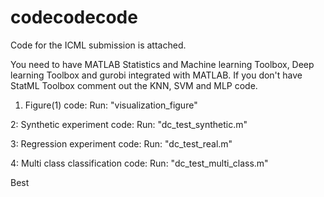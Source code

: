 # codecodecode

Code for the ICML submission is attached.

You need to have MATLAB Statistics and Machine learning Toolbox, Deep learning Toolbox and gurobi integrated with MATLAB. If you don't have StatML Toolbox comment out the KNN, SVM and MLP code.

1. Figure(1) code:
Run: "visualization_figure"

2: Synthetic experiment code:
Run:  "dc_test_synthetic.m"

3: Regression experiment code:
Run:  "dc_test_real.m"

4: Multi class classification code:
Run:  "dc_test_multi_class.m"


Best
